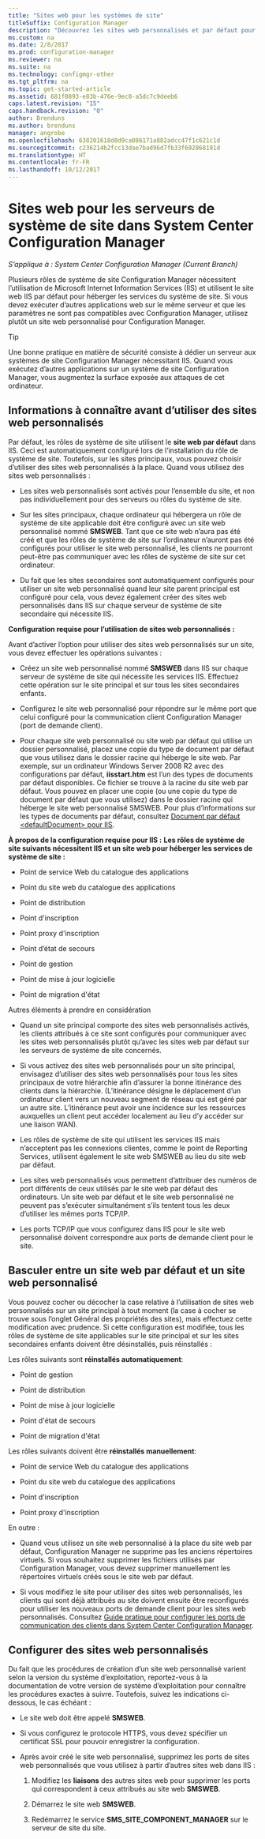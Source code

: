 ```yaml
---
title: "Sites web pour les systèmes de site"
titleSuffix: Configuration Manager
description: "Découvrez les sites web personnalisés et par défaut pour les serveurs de système de site dans System Center Configuration Manager."
ms.custom: na
ms.date: 2/8/2017
ms.prod: configuration-manager
ms.reviewer: na
ms.suite: na
ms.technology: configmgr-other
ms.tgt_pltfrm: na
ms.topic: get-started-article
ms.assetid: 681f0893-e83b-476e-9ec0-a5dc7c9deeb6
caps.latest.revision: "15"
caps.handback.revision: "0"
author: Brenduns
ms.author: brenduns
manager: angrobe
ms.openlocfilehash: 638201618d8d9ca086171a882adcc47f1c621c1d
ms.sourcegitcommit: c236214b2fcc13dae7bad96d7fb33f692868191d
ms.translationtype: HT
ms.contentlocale: fr-FR
ms.lasthandoff: 10/12/2017
---
```

# <a name="websites-for-site-system-servers-in-system-center-configuration-manager"></a>Sites web pour les serveurs de système de site dans System Center Configuration Manager

*S’applique à : System Center Configuration Manager (Current Branch)*

Plusieurs rôles de système de site Configuration Manager nécessitent l’utilisation de Microsoft Internet Information Services (IIS) et utilisent le site web IIS par défaut pour héberger les services du système de site. Si vous devez exécuter d’autres applications web sur le même serveur et que les paramètres ne sont pas compatibles avec Configuration Manager, utilisez plutôt un site web personnalisé pour Configuration Manager.  

> [!TIP]  
>  Une bonne pratique en matière de sécurité consiste à dédier un serveur aux systèmes de site Configuration Manager nécessitant IIS. Quand vous exécutez d’autres applications sur un système de site Configuration Manager, vous augmentez la surface exposée aux attaques de cet ordinateur.  




##  <a name="BKMK_What2Know"></a> Informations à connaître avant d’utiliser des sites web personnalisés  
 Par défaut, les rôles de système de site utilisent le **site web par défaut** dans IIS. Ceci est automatiquement configuré lors de l’installation du rôle de système de site. Toutefois, sur les sites principaux, vous pouvez choisir d’utiliser des sites web personnalisés à la place. Quand vous utilisez des sites web personnalisés :  

-   Les sites web personnalisés sont activés pour l’ensemble du site, et non pas individuellement pour des serveurs ou rôles du système de site.  

-   Sur les sites principaux, chaque ordinateur qui hébergera un rôle de système de site applicable doit être configuré avec un site web personnalisé nommé **SMSWEB**. Tant que ce site web n’aura pas été créé et que les rôles de système de site sur l’ordinateur n’auront pas été configurés pour utiliser le site web personnalisé, les clients ne pourront peut-être pas communiquer avec les rôles de système de site sur cet ordinateur.  

-   Du fait que les sites secondaires sont automatiquement configurés pour utiliser un site web personnalisé quand leur site parent principal est configuré pour cela, vous devez également créer des sites web personnalisés dans IIS sur chaque serveur de système de site secondaire qui nécessite IIS.  


  **Configuration requise pour l’utilisation de sites web personnalisés :**  

 Avant d’activer l’option pour utiliser des sites web personnalisés sur un site, vous devez effectuer les opérations suivantes :  

-   Créez un site web personnalisé nommé **SMSWEB** dans IIS sur chaque serveur de système de site qui nécessite les services IIS. Effectuez cette opération sur le site principal et sur tous les sites secondaires enfants.  

-   Configurez le site web personnalisé pour répondre sur le même port que celui configuré pour la communication client Configuration Manager (port de demande client).  

-   Pour chaque site web personnalisé ou site web par défaut qui utilise un dossier personnalisé, placez une copie du type de document par défaut que vous utilisez dans le dossier racine qui héberge le site web. Par exemple, sur un ordinateur Windows Server 2008 R2 avec des configurations par défaut, **iisstart.htm** est l’un des types de documents par défaut disponibles. Ce fichier se trouve à la racine du site web par défaut. Vous pouvez en placer une copie (ou une copie du type de document par défaut que vous utilisez) dans le dossier racine qui héberge le site web personnalisé SMSWEB. Pour plus d’informations sur les types de documents par défaut, consultez [Document par défaut &lt;defaultDocument\> pour IIS](http://www.iis.net/configreference/system.webserver/defaultdocument).  

**À propos de la configuration requise pour IIS :**
**Les rôles de système de site suivants nécessitent IIS et un site web pour héberger les services de système de site :**  

-   Point de service Web du catalogue des applications  

-   Point du site web du catalogue des applications  

-   Point de distribution  

-   Point d'inscription  

-   Point proxy d'inscription  

-   Point d’état de secours  

-   Point de gestion  

-   Point de mise à jour logicielle  

-   Point de migration d'état  

Autres éléments à prendre en considération  

-   Quand un site principal comporte des sites web personnalisés activés, les clients attribués à ce site sont configurés pour communiquer avec les sites web personnalisés plutôt qu’avec les sites web par défaut sur les serveurs de système de site concernés.  

-   Si vous activez des sites web personnalisés pour un site principal, envisagez d’utiliser des sites web personnalisés pour tous les sites principaux de votre hiérarchie afin d’assurer la bonne itinérance des clients dans la hiérarchie. (L’itinérance désigne le déplacement d’un ordinateur client vers un nouveau segment de réseau qui est géré par un autre site. L’itinérance peut avoir une incidence sur les ressources auxquelles un client peut accéder localement au lieu d’y accéder sur une liaison WAN).  

-   Les rôles de système de site qui utilisent les services IIS mais n’acceptent pas les connexions clientes, comme le point de Reporting Services, utilisent également le site web SMSWEB au lieu du site web par défaut.  

-   Les sites web personnalisés vous permettent d’attribuer des numéros de port différents de ceux utilisés par le site web par défaut des ordinateurs. Un site web par défaut et le site web personnalisé ne peuvent pas s’exécuter simultanément s’ils tentent tous les deux d’utiliser les mêmes ports TCP/IP.  

-   Les ports TCP/IP que vous configurez dans IIS pour le site web personnalisé doivent correspondre aux ports de demande client pour le site.  

## <a name="switch-between-default-and-custom-websites"></a>Basculer entre un site web par défaut et un site web personnalisé  
Vous pouvez cocher ou décocher la case relative à l’utilisation de sites web personnalisés sur un site principal à tout moment (la case à cocher se trouve sous l’onglet Général des propriétés des sites), mais effectuez cette modification avec prudence. Si cette configuration est modifiée, tous les rôles de système de site applicables sur le site principal et sur les sites secondaires enfants doivent être désinstallés, puis réinstallés :  

Les rôles suivants sont **réinstallés automatiquement**:  

-   Point de gestion  

-   Point de distribution  

-   Point de mise à jour logicielle  

-   Point d'état de secours  

-   Point de migration d'état  

Les rôles suivants doivent être **réinstallés manuellement**:  

-   Point de service Web du catalogue des applications  

-   Point du site web du catalogue des applications  

-   Point d'inscription  

-   Point proxy d'inscription  

En outre :  

-   Quand vous utilisez un site web personnalisé à la place du site web par défaut, Configuration Manager ne supprime pas les anciens répertoires virtuels. Si vous souhaitez supprimer les fichiers utilisés par Configuration Manager, vous devez supprimer manuellement les répertoires virtuels créés sous le site web par défaut.  

-   Si vous modifiez le site pour utiliser des sites web personnalisés, les clients qui sont déjà attribués au site doivent ensuite être reconfigurés pour utiliser les nouveaux ports de demande client pour les sites web personnalisés. Consultez [Guide pratique pour configurer les ports de communication des clients dans System Center Configuration Manager](../../../core/clients/deploy/configure-client-communication-ports.md).  

## <a name="set-up-custom-websites"></a>Configurer des sites web personnalisés  
Du fait que les procédures de création d’un site web personnalisé varient selon la version du système d’exploitation, reportez-vous à la documentation de votre version de système d’exploitation pour connaître les procédures exactes à suivre. Toutefois, suivez les indications ci-dessous, le cas échéant :  

-   Le site web doit être appelé **SMSWEB**.  

-   Si vous configurez le protocole HTTPS, vous devez spécifier un certificat SSL pour pouvoir enregistrer la configuration.  

-   Après avoir créé le site web personnalisé, supprimez les ports de sites web personnalisés que vous utilisez à partir d’autres sites web dans IIS :  

    1.  Modifiez les **liaisons** des autres sites web pour supprimer les ports qui correspondent à ceux attribués au site web **SMSWEB**.  

    2.  Démarrez le site web **SMSWEB**.  

    3.  Redémarrez le service **SMS_SITE_COMPONENT_MANAGER** sur le serveur de site du site.  

